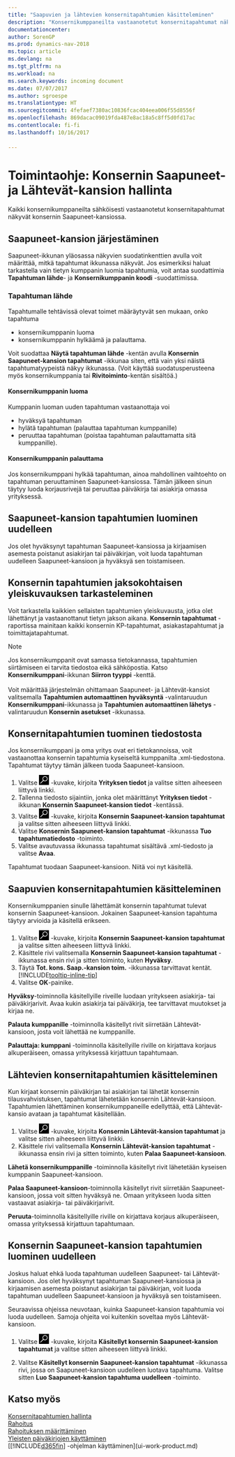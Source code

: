 ```yaml
---
title: "Saapuvien ja lähtevien konsernitapahtumien käsitteleminen"
description: "Konsernikumppaneilta vastaanotetut konsernitapahtumat näkyvät konsernin Saapuneet-kansiossa, jossa voit käsitellä niitä manuaalisesti tai automaattisesti."
documentationcenter: 
author: SorenGP
ms.prod: dynamics-nav-2018
ms.topic: article
ms.devlang: na
ms.tgt_pltfrm: na
ms.workload: na
ms.search.keywords: incoming document
ms.date: 07/07/2017
ms.author: sgroespe
ms.translationtype: HT
ms.sourcegitcommit: 4fefaef7380ac10836fcac404eea006f55d8556f
ms.openlocfilehash: 869dacac09019fda487e8ac18a5c8ff5d0fd17ac
ms.contentlocale: fi-fi
ms.lasthandoff: 10/16/2017

---
```

# <a name="how-to-manage-the-intercompany-inbox-and-outbox"></a>Toimintaohje: Konsernin Saapuneet- ja Lähtevät-kansion hallinta
Kaikki konsernikumppaneilta sähköisesti vastaanotetut konsernitapahtumat näkyvät konsernin Saapuneet-kansiossa.  

## <a name="organizing-the-inbox"></a>Saapuneet-kansion järjestäminen  
 Saapuneet-ikkunan yläosassa näkyvien suodatinkenttien avulla voit määrittää, mitkä tapahtumat ikkunassa näkyvät. Jos esimerkiksi haluat tarkastella vain tietyn kumppanin luomia tapahtumia, voit antaa suodattimia **Tapahtuman lähde**- ja **Konsernikumppanin koodi** -suodattimissa.  

### <a name="transaction-source"></a>Tapahtuman lähde  
Tapahtumalle tehtävissä olevat toimet määräytyvät sen mukaan, onko tapahtuma  

- konsernikumppanin luoma  
- konsernikumppanin hylkäämä ja palauttama.  

Voit suodattaa **Näytä tapahtuman lähde** -kentän avulla **Konsernin Saapuneet-kansion tapahtumat** -ikkunaa siten, että vain yksi näistä tapahtumatyypeistä näkyy ikkunassa. (Voit käyttää suodatusperusteena myös konsernikumppania tai **Rivitoiminto**-kentän sisältöä.)  

#### <a name="created-by-intercompany-partner"></a>Konsernikumppanin luoma  
 Kumppanin luoman uuden tapahtuman vastaanottaja voi

- hyväksyä tapahtuman  
- hylätä tapahtuman (palauttaa tapahtuman kumppanille)  
- peruuttaa tapahtuman (poistaa tapahtuman palauttamatta sitä kumppanille).  

#### <a name="returned-from-intercompany-partner"></a>Konsernikumppanin palauttama  
 Jos konsernikumppani hylkää tapahtuman, ainoa mahdollinen vaihtoehto on tapahtuman peruuttaminen Saapuneet-kansiossa. Tämän jälkeen sinun täytyy luoda korjausrivejä tai peruuttaa päiväkirja tai asiakirja omassa yrityksessä.  

## <a name="re-creating-inbox-entries"></a>Saapuneet-kansion tapahtumien luominen uudelleen  
 Jos olet hyväksynyt tapahtuman Saapuneet-kansiossa ja kirjaamisen asemesta poistanut asiakirjan tai päiväkirjan, voit luoda tapahtuman uudelleen Saapuneet-kansioon ja hyväksyä sen toistamiseen.  

## <a name="getting-an-overview-of-intercompany-transactions-for-a-period"></a>Konsernin tapahtumien jaksokohtaisen yleiskuvauksen tarkasteleminen  
 Voit tarkastella kaikkien sellaisten tapahtumien yleiskuvausta, jotka olet lähettänyt ja vastaanottanut tietyn jakson aikana. **Konsernin tapahtumat** -raportissa mainitaan kaikki konsernin KP-tapahtumat, asiakastapahtumat ja toimittajatapahtumat.

 > [!NOTE]  
 > Jos konsernikumppanit ovat samassa tietokannassa, tapahtumien siirtämiseen ei tarvita tiedostoa eikä sähköpostia. Katso **Konsernikumppani**-ikkunan **Siirron tyyppi** -kenttä. <br /><br />
Voit määrittää järjestelmän ohittamaan Saapuneet- ja Lähtevät-kansiot valitsemalla **Tapahtumien automaattinen hyväksyntä** -valintaruudun **Konsernikumppani**-ikkunassa ja **Tapahtumien automaattinen lähetys** -valintaruudun **Konsernin asetukset** -ikkunassa.

## <a name="to-import-intercompany-transactions-from-a-file"></a>Konsernitapahtumien tuominen tiedostosta  
Jos konsernikumppani ja oma yritys ovat eri tietokannoissa, voit vastaanottaa konsernin tapahtumia kyseiseltä kumppanilta .xml-tiedostona. Tapahtumat täytyy tämän jälkeen tuoda Saapuneet-kansioon.  

1.  Valitse ![Etsi sivu tai raportti](media/ui-search/search_small.png "Etsi sivu tai raportti -kuvake") -kuvake, kirjoita **Yrityksen tiedot** ja valitse sitten aiheeseen liittyvä linkki.
2. Tallenna tiedosto sijaintiin, jonka olet määrittänyt **Yrityksen tiedot** -ikkunan **Konsernin Saapuneet-kansion tiedot** -kentässä.  
3. Valitse ![Etsi sivu tai raportti](media/ui-search/search_small.png "Etsi sivu tai raportti -kuvake") -kuvake, kirjoita **Konsernin Saapuneet-kansion tapahtumat** ja valitse sitten aiheeseen liittyvä linkki.
4. Valitse **Konsernin Saapuneet-kansion tapahtumat** -ikkunassa **Tuo tapahtumatiedosto** -toiminto.  
5. Valitse avautuvassa ikkunassa tapahtumat sisältävä .xml-tiedosto ja valitse **Avaa**.  

Tapahtumat tuodaan Saapuneet-kansioon. Niitä voi nyt käsitellä.

## <a name="to-process-incoming-intercompany-transactions"></a>Saapuvien konsernitapahtumien käsitteleminen  
Konsernikumppanien sinulle lähettämät konsernin tapahtumat tulevat konsernin Saapuneet-kansioon. Jokainen Saapuneet-kansion tapahtuma täytyy arvioida ja käsitellä erikseen.  

1. Valitse ![Etsi sivu tai raportti](media/ui-search/search_small.png "Etsi sivu tai raportti -kuvake") -kuvake, kirjoita **Konsernin Saapuneet-kansion tapahtumat** ja valitse sitten aiheeseen liittyvä linkki.  
2. Käsittele rivi valitsemalla **Konsernin Saapuneet-kansion tapahtumat** -ikkunassa ensin rivi ja sitten toiminto, kuten **Hyväksy**.
3. Täytä **Tot. kons. Saap.-kansion toim.** -ikkunassa tarvittavat kentät. [!INCLUDE[tooltip-inline-tip](includes/tooltip-inline-tip_md.md)]
4. Valitse **OK**-painike.  

**Hyväksy**-toiminnolla käsitellyille riveille luodaan yritykseen asiakirja- tai päiväkirjarivit. Avaa kukin asiakirja tai päiväkirja, tee tarvittavat muutokset ja kirjaa ne.  

**Palauta kumppanille** -toiminnolla käsitellyt rivit siirretään Lähtevät-kansioon, josta voit lähettää ne kumppanille.

**Palauttaja: kumppani** -toiminnolla käsitellyille riville on kirjattava korjaus alkuperäiseen, omassa yrityksessä kirjattuun tapahtumaan.

## <a name="to-process-outgoing-intercompany-transactions"></a>Lähtevien konsernitapahtumien käsitteleminen  
Kun kirjaat konsernin päiväkirjan tai asiakirjan tai lähetät konsernin tilausvahvistuksen, tapahtumat lähetetään konsernin Lähtevät-kansioon. Tapahtumien lähettäminen konsernikumppaneille edellyttää, että Lähtevät-kansio avataan ja tapahtumat käsitellään.  

1.  Valitse ![Etsi sivu tai raportti](media/ui-search/search_small.png "Etsi sivu tai raportti -kuvake") -kuvake, kirjoita **Konsernin Lähtevät-kansion tapahtumat** ja valitse sitten aiheeseen liittyvä linkki.  
2. Käsittele rivi valitsemalla **Konsernin Lähtevät-kansion tapahtumat** -ikkunassa ensin rivi ja sitten toiminto, kuten **Palaa Saapuneet-kansioon**.

**Lähetä konsernikumppanille** -toiminnolla käsitellyt rivit lähetetään kyseisen kumppanin Saapuneet-kansioon.

**Palaa Saapuneet-kansioon**-toiminnolla käsitellyt rivit siirretään Saapuneet-kansioon, jossa voit sitten hyväksyä ne. Omaan yritykseen luoda sitten vastaavat asiakirja- tai päiväkirjarivit.  

**Peruuta**-toiminnolla käsitellyille riville on kirjattava korjaus alkuperäiseen, omassa yrityksessä kirjattuun tapahtumaan.  

## <a name="to-recreate-intercompany-inbox-transactions"></a>Konsernin Saapuneet-kansion tapahtumien luominen uudelleen  
Joskus haluat ehkä luoda tapahtuman uudelleen Saapuneet- tai Lähtevät-kansioon. Jos olet hyväksynyt tapahtuman Saapuneet-kansiossa ja kirjaamisen asemesta poistanut asiakirjan tai päiväkirjan, voit luoda tapahtuman uudelleen Saapuneet-kansioon ja hyväksyä sen toistamiseen.  

Seuraavissa ohjeissa neuvotaan, kuinka Saapuneet-kansion tapahtumia voi luoda uudelleen. Samoja ohjeita voi kuitenkin soveltaa myös Lähtevät-kansioon.

  1.  Valitse ![Etsi sivu tai raportti](media/ui-search/search_small.png "Etsi sivu tai raportti -kuvake") -kuvake, kirjoita **Käsitellyt konsernin Saapuneet-kansion tapahtumat** ja valitse sitten aiheeseen liittyvä linkki.  

  2.  Valitse **Käsitellyt konsernin Saapuneet-kansion tapahtumat** -ikkunassa rivi, jossa on Saapuneet-kansioon uudelleen luotava tapahtuma. Valitse sitten **Luo Saapuneet-kansion tapahtuma uudelleen** -toiminto.  

## <a name="see-also"></a>Katso myös
[Konsernitapahtumien hallinta](intercompany-manage.md)  
[Rahoitus](finance.md)  
[Rahoituksen määrittäminen](finance-setup-finance.md)  
[Yleisten päiväkirjojen käyttäminen](ui-work-general-journals.md)  
[[!INCLUDE[d365fin](includes/d365fin_md.md)] -ohjelman käyttäminen](ui-work-product.md)

